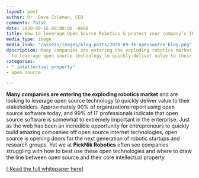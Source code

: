 ```yaml
---
layout: post
author: Dr. Dave Coleman, CEO
comments: false
date: 2020-09-16 00:00:00 -0600
title: How to leverage Open Source Robotics & protect your company’s IP
media_type: image
media_link: "/assets/images/blog_posts/2020-09-16-opensource_blog.png"
description: Many companies are entering the exploding robotics market and are looking
  to leverage open source technology to quickly deliver value to their stakeholders.
categories:
- " intellectual property"
- open source

---
```

**Many companies are entering the exploding robotics market** and are looking to leverage open source technology to quickly deliver value to their stakeholders. Approximately 90% of organizations report using open source software today, and 99% of IT professionals indicate that open source software is somewhat to extremely important in the enterprise. Just as the web has been an incredible opportunity for entrepreneurs to quickly build amazing companies off open source internet technologies, open source is opening doors for the next generation of robotic startups and research groups. Yet we at **PickNik Robotics** often see companies struggling with how to best use these open technologies and where to draw the line between open source and their core intellectual property

[\[ Read the full whitepaper here\]](https://picknik.ai/docs/PickNik-Open-Source-Robotics-Intellectual-Property.pdf)